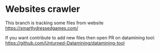 # Websites crawler
This branch is tracking some files from website https://smartlydressedgames.com/

If you want contribute to add new files then open PR on datamining tool: https://github.com/Unturned-Datamining/datamining-tool
